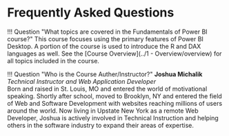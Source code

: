 # Frequently Asked Questions

!!! Question "What topics are covered in the Fundamentals of Power BI course?"
    This course focuses using the primary features of Power BI Desktop. A portion of the course is used to introduce the R and DAX languages as well. See the [Course Overview](../1 - Overview/overview) for all topics included in the course.

!!! Question "Who is the Course Auther/Instructor?"
    **Joshua Michalik**    
    *Technical Instructor and Web Application Developer*    
    Born and raised in St. Louis, MO and entered the world of motivational speaking. Shortly after school, moved to Brooklyn, NY and entered the field of Web and Software Development with websites reaching millions of users around the world. Now living in Upstate New York as a remote Web Developer, Joshua is actively involved in Technical Instruction and helping others in the software industry to expand their areas of expertise.
